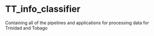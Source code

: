 # TT_info_classifier
Containing all of the pipelines and applications for processing data for Trinidad and Tobago
